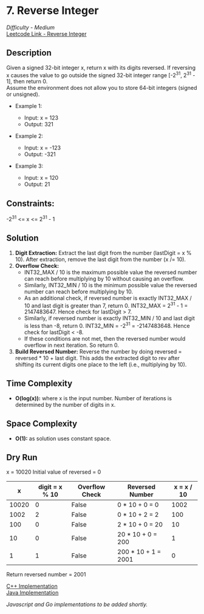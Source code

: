 # 7. Reverse Integer
*Difficulty - Medium*  
[Leetcode Link - Reverse Integer](https://leetcode.com/problems/reverse-integer/description/)

## Description
Given a signed 32-bit integer x, return x with its digits reversed. If reversing x causes the value to go outside the signed 32-bit integer range [-2<sup>31</sup>, 2<sup>31</sup> - 1], then return 0.  
Assume the environment does not allow you to store 64-bit integers (signed or unsigned).
* Example 1:
    * Input: x = 123
    * Output: 321

* Example 2:
    * Input: x = -123
    * Output: -321

* Example 3:
    * Input: x = 120
    * Output: 21

## Constraints:
-2<sup>31</sup> <= x <=  2<sup>31</sup> - 1

## Solution
1. **Digit Extraction:** Extract the last digit from the number (lastDigit = x % 10). After extraction, remove the last digit from the number (x /= 10).
2. **Overflow Check:**
    * INT32_MAX / 10 is the maximum possible value the reversed number can reach before multiplying by 10 without causing an overflow.
    * Similarly, INT32_MIN / 10 is the minimum possible value the reversed number can reach before multiplying by 10.
    * As an additional check, if reversed number is exactly INT32_MAX / 10 and last digit is greater than 7, return 0. INT32_MAX = 2<sup>31</sup> - 1 = 2147483647. Hence check for lastDigit > 7.
    * Similarly, if reversed number is exactly INT32_MIN / 10 and last digit is less than -8, return 0. INT32_MIN = -2<sup>31</sup> = -2147483648. Hence check for lastDigit < -8.
    * If these conditions are not met, then the reversed number would overflow in next iteration. So return 0.
3. **Build Reversed Number:** Reverse the number by doing reversed = reversed * 10 + last digit. This adds the extracted digit to rev after shifting its current digits one place to the left (i.e., multiplying by 10).

## Time Complexity
* **O(log(x)):** where x is the input number. Number of iterations is determined by the number of digits in x.
## Space Complexity
* **O(1):** as solution uses constant space.

## Dry Run
x = 10020 
Initial value of reversed = 0 

|    x   | digit = x % 10 |  Overflow Check  |   Reversed Number   | x = x / 10  |
| ------ | -------------- | ---------------- | ------------------- | ----------- |
| 10020  | 0              | False            | 0 * 10 + 0 = 0      | 1002        |
| 1002   | 2              | False            | 0 * 10 + 2 = 2      | 100         |
| 100    | 0              | False            | 2 * 10 + 0 = 20     | 10          |
| 10     | 0              | False            | 20 * 10 + 0 = 200   | 1           |
| 1      | 1              | False            | 200 * 10 + 1 = 2001 | 0           | 

Return reversed number = 2001  

[C++ Implementation](./reverseInteger.cpp)  
[Java Implementation](./Solution.java)  

*Javascript and Go implementations to be added shortly.*
